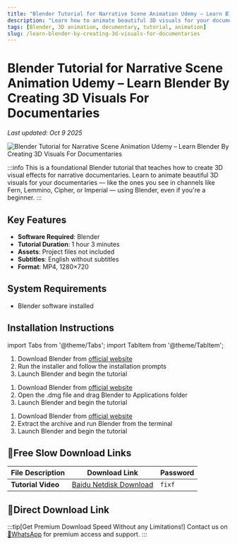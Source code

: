 ```yaml
---
title: "Blender Tutorial for Narrative Scene Animation Udemy – Learn Blender By Creating 3D Visuals For Documentaries"
description: "Learn how to animate beautiful 3D visuals for your documentaries using Blender. Comprehensive tutorial for beginners to create stunning 3D visuals like those seen in channels like Fern, Lemmino, Cipher, or Imperial."
tags: [Blender, 3D animation, documentary, tutorial, animation]
slug: /learn-blender-by-creating-3d-visuals-for-documentaries
---
```

<!--Above is frontmatter Part-generate depend on content meet Google Seo, you need to balance automation efficiency with Google's core ranking factors—especially E-E-A-T (Experience, Expertise, Authoritativeness, Trustworthiness) -->

<!--First Part-This is Title -->
# Blender Tutorial for Narrative Scene Animation Udemy – Learn Blender By Creating 3D Visuals For Documentaries
*Last updated: Oct 9 2025*

![Blender Tutorial for Narrative Scene Animation Udemy – Learn Blender By Creating 3D Visuals For Documentaries](https://www.gfxcamp.com/wp-content/uploads/2025/10/Udemy-Learn-Blender-By-Creating-3D-Visuals-For-Documentaries.jpg)

:::info
This is a foundational Blender tutorial that teaches how to create 3D visual effects for narrative documentaries. Learn to animate beautiful 3D visuals for your documentaries — like the ones you see in channels like Fern, Lemmino, Cipher, or Imperial — using Blender, even if you're a beginner.
:::

## Key Features

- **Software Required**: Blender
- **Tutorial Duration**: 1 hour 3 minutes
- **Assets**: Project files not included
- **Subtitles**: English without subtitles
- **Format**: MP4, 1280×720

## System Requirements

- Blender software installed

## Installation Instructions

import Tabs from '@theme/Tabs';
import TabItem from '@theme/TabItem';

<Tabs>
  <TabItem value="windows" label="Windows" default>
    <ol>
      <li>Download Blender from <a href="https://www.blender.org/download/" target="_blank">official website</a></li>
      <li>Run the installer and follow the installation prompts</li>
      <li>Launch Blender and begin the tutorial</li>
    </ol>
  </TabItem>
  <TabItem value="mac" label="Mac">
    <ol>
      <li>Download Blender from <a href="https://www.blender.org/download/" target="_blank">official website</a></li>
      <li>Open the .dmg file and drag Blender to Applications folder</li>
      <li>Launch Blender and begin the tutorial</li>
    </ol>
  </TabItem>
  <TabItem value="linux" label="Linux">
    <ol>
      <li>Download Blender from <a href="https://www.blender.org/download/" target="_blank">official website</a></li>
      <li>Extract the archive and run Blender from the terminal</li>
      <li>Launch Blender and begin the tutorial</li>
    </ol>
  </TabItem>
</Tabs>

## 🐌Free Slow Download Links

| File Description | Download Link | Password |
| ---------------- | ------------- | -------- |
| **Tutorial Video** | [Baidu Netdisk Download](https://pan.baidu.com/s/1dll5PTEoU5jmj9cYW088lw?pwd=fixf) | `fixf` |

## 🚀Direct Download Link
:::tip[Get Premium Download Speed Without any Limitations!]
Contact us on [💬WhatsApp](https://wa.me/+8613237610083) for premium  access and support.
:::
